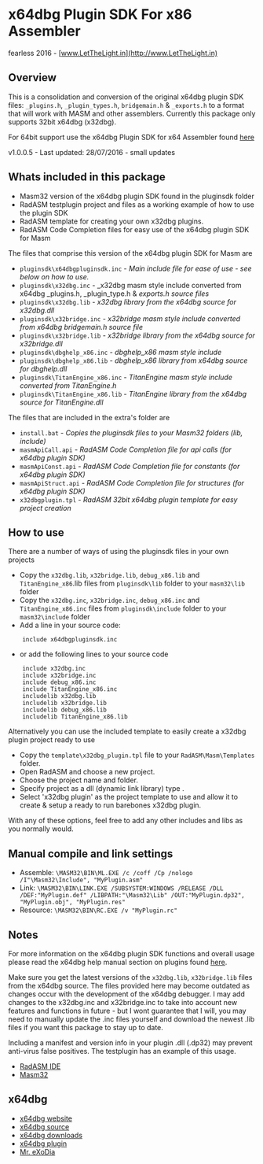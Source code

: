 # x64dbg Plugin SDK For x86 Assembler

fearless 2016 - [www.LetTheLight.in](http://www.LetTheLight.in)

## Overview

This is a consolidation and conversion of the original x64dbg plugin SDK files: `_plugins.h`, `_plugin_types.h`, `bridgemain.h` & `_exports.h` to a format that will work with MASM and other assemblers. Currently this package only supports 32bit x64dbg (x32dbg).

For 64bit support use the x64dbg Plugin SDK for x64 Assembler found [here](https://github.com/mrfearless/x64dbg-Plugin-SDK-for-x64-Assembler)

v1.0.0.5 - Last updated: 28/07/2016 - small updates

## Whats included in this package
* Masm32 version of the x64dbg plugin SDK found in the pluginsdk folder
* RadASM testplugin project and files as a working example of how to use the plugin SDK
* RadASM template for creating your own x32dbg plugins.
* RadASM Code Completion files for easy use of the x64dbg plugin SDK for Masm

The files that comprise this version of the x64dbg plugin SDK for Masm are

* `pluginsdk\x64dbgpluginsdk.inc` - _Main include file for ease of use - see below on how to use._
* `pluginsdk\x32dbg.inc` - _x32dbg masm style include converted from x64dbg _plugins.h, _plugin_type.h & _exports.h source files_
* `pluginsdk\x32dbg.lib` - _x32dbg library from the x64dbg source for x32dbg.dll_
* `pluginsdk\x32bridge.inc` - _x32bridge masm style include converted from x64dbg bridgemain.h source file_
* `pluginsdk\x32bridge.lib` - _x32bridge library from the x64dbg source for x32bridge.dll_
* `pluginsdk\dbghelp_x86.inc` - _dbghelp_x86 masm style include_
* `pluginsdk\dbghelp_x86.lib` - _dbghelp_x86 library from x64dbg source for dbghelp.dll_
* `pluginsdk\TitanEngine_x86.inc` - _TitanEngine masm style include converted from TitanEngine.h_
* `pluginsdk\TitanEngine_x86.lib` - _TitanEngine library from the x64dbg source for TitanEngine.dll_

The files that are included in the extra's folder are

* `install.bat` - _Copies the pluginsdk files to your Masm32 folders (lib, include)_
* `masmApiCall.api` - _RadASM Code Completion file for api calls (for x64dbg plugin SDK)_
* `masmApiConst.api` - _RadASM Code Completion file for constants (for x64dbg plugin SDK)_
* `masmApiStruct.api` - _RadASM Code Completion file for structures (for x64dbg plugin SDK)_
* `x32dbgplugin.tpl` - _RadASM 32bit x64dbg plugin template for easy project creation_


## How to use
There are a number of ways of using the pluginsdk files in your own projects

* Copy the `x32dbg.lib`, `x32bridge.lib`, `debug_x86.lib` and `TitanEngine_x86`.lib files from `pluginsdk\lib` folder to your `masm32\lib` folder
* Copy the `x32dbg.inc`, `x32bridge.inc`, `debug_x86.inc` and `TitanEngine_x86.inc` files from `pluginsdk\include` folder to your `masm32\include` folder
* Add a line in your source code:
```
    include x64dbgpluginsdk.inc
```
* or add the following lines to your source code
```
    include x32dbg.inc
    include x32bridge.inc
    include debug_x86.inc
	include TitanEngine_x86.inc
	includelib x32dbg.lib
    includelib x32bridge.lib
    includelib debug_x86.lib
	includelib TitanEngine_x86.lib
```

Alternatively you can use the included template to easily create a x32dbg plugin project ready to use

* Copy the `template\x32dbg_plugin.tpl` file to your `RadASM\Masm\Templates` folder.
* Open RadASM and choose a new project.
* Choose the project name and folder.
* Specify project as a dll (dynamic link library) type .
* Select 'x32dbg plugin' as the project template to use and allow it to create & setup a ready to run barebones x32dbg plugin.

With any of these options, feel free to add any other includes and libs as you normally would.

## Manual compile and link settings
* Assemble: `\MASM32\BIN\ML.EXE /c /coff /Cp /nologo /I"\Masm32\Include", "MyPlugin.asm"`
* Link: `\MASM32\BIN\LINK.EXE /SUBSYSTEM:WINDOWS /RELEASE /DLL /DEF:"MyPlugin.def" /LIBPATH:"\Masm32\Lib" /OUT:"MyPlugin.dp32", "MyPlugin.obj", "MyPlugin.res"`
* Resource: `\MASM32\BIN\RC.EXE /v "MyPlugin.rc"`

## Notes
For more information on the x64dbg plugin SDK functions and overall usage please read the x64dbg help manual section on plugins found [here](http://x64dbg.com/help/index.htm).

Make sure you get the latest versions of the `x32dbg.lib`, `x32bridge.lib` files from the x64dbg source. The files provided here may become outdated as changes occur with the development of the x64dbg debugger. I may add changes to the x32dbg.inc and x32bridge.inc to take into account new features and functions in future - but I wont guarantee that I will, you may need to manually update the .inc files yourself and download the newest .lib files if you want this package to stay up to date.

Including a manifest and version info in your plugin .dll (.dp32) may prevent anti-virus false positives. The testplugin has an example of this usage.

*  [RadASM IDE](http://www.softpedia.com/get/Programming/File-Editors/RadASM.shtml)
*  [Masm32](http://www.masm32.com/masmdl.htm)


## x64dbg
* [x64dbg website](http://x64dbg.com)
* [x64dbg source](https://github.com/x64dbg/x64dbg)
* [x64dbg downloads](http://sourceforge.net/projects/x64dbg)
* [x64dbg plugin](https://github.com/x64dbg/testplugin)
* [Mr. eXoDia](http://mrexodia.cf)
